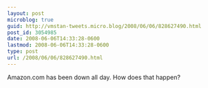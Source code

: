 ```yaml
---
layout: post
microblog: true
guid: http://vmstan-tweets.micro.blog/2008/06/06/828627490.html
post_id: 3054985
date: 2008-06-06T14:33:28-0600
lastmod: 2008-06-06T14:33:28-0600
type: post
url: /2008/06/06/828627490.html
---
```

Amazon.com has been down all day. How does that happen?
